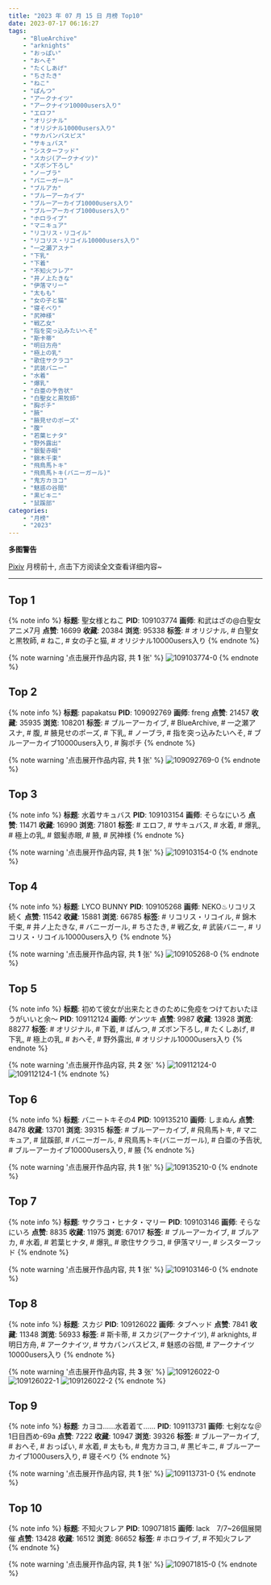 ```yaml
---
title: "2023 年 07 月 15 日 月榜 Top10"
date: 2023-07-17 06:16:27
tags:
    - "BlueArchive"
    - "arknights"
    - "おっぱい"
    - "おへそ"
    - "たくしあげ"
    - "ちさたき"
    - "ねこ"
    - "ぱんつ"
    - "アークナイツ"
    - "アークナイツ10000users入り"
    - "エロフ"
    - "オリジナル"
    - "オリジナル10000users入り"
    - "サカバンバスピス"
    - "サキュバス"
    - "シスターフッド"
    - "スカジ(アークナイツ)"
    - "ズボン下ろし"
    - "ノーブラ"
    - "バニーガール"
    - "ブルアカ"
    - "ブルーアーカイブ"
    - "ブルーアーカイブ10000users入り"
    - "ブルーアーカイブ1000users入り"
    - "ホロライブ"
    - "マニキュア"
    - "リコリス・リコイル"
    - "リコリス・リコイル10000users入り"
    - "一之瀬アスナ"
    - "下乳"
    - "下着"
    - "不知火フレア"
    - "井ノ上たきな"
    - "伊落マリー"
    - "太もも"
    - "女の子と猫"
    - "寝そべり"
    - "尻神様"
    - "戦乙女"
    - "指を突っ込みたいへそ"
    - "斯卡蒂"
    - "明日方舟"
    - "極上の乳"
    - "歌住サクラコ"
    - "武装バニー"
    - "水着"
    - "爆乳"
    - "白亜の予告状"
    - "白聖女と黒牧師"
    - "胸ポチ"
    - "腋"
    - "腋見せのポーズ"
    - "腹"
    - "若葉ヒナタ"
    - "野外露出"
    - "銀髪赤眼"
    - "錦木千束"
    - "飛鳥馬トキ"
    - "飛鳥馬トキ(バニーガール)"
    - "鬼方カヨコ"
    - "魅惑の谷間"
    - "黒ビキニ"
    - "鼠蹊部"
categories:
    - "月榜"
    - "2023"
---
```


<i class="fa fa-triangle-exclamation"></i>**多图警告**<i class="fa fa-triangle-exclamation"></i>

[Pixiv](https://www.pixiv.net/) 月榜前十, 点击下方阅读全文查看详细内容~

<!-- more -->

---

## Top 1

{% note info %}
**标题**: 聖女様とねこ
**PID**: 109103774 **画师**: 和武はざの@白聖女アニメ7月
**点赞**: 16699 **收藏**: 20384 **浏览**: 95338
**标签**: # オリジナル, # 白聖女と黒牧師, # ねこ, # 女の子と猫, # オリジナル10000users入り
{% endnote %}

{% note warning '点击展开作品内容, 共 **1** 张' %}
![109103774-0](https://i.pixiv.re/img-original/img/2023/06/18/00/10/27/109103774_p0.jpg)
{% endnote %}

## Top 2

{% note info %}
**标题**: papakatsu
**PID**: 109092769 **画师**: freng
**点赞**: 21457 **收藏**: 35935 **浏览**: 108201
**标签**: # ブルーアーカイブ, # BlueArchive, # 一之瀬アスナ, # 腹, # 腋見せのポーズ, # 下乳, # ノーブラ, # 指を突っ込みたいへそ, # ブルーアーカイブ10000users入り, # 胸ポチ
{% endnote %}

{% note warning '点击展开作品内容, 共 **1** 张' %}
![109092769-0](https://i.pixiv.re/img-original/img/2023/06/17/18/48/59/109092769_p0.png)
{% endnote %}

## Top 3

{% note info %}
**标题**: 水着サキュバス
**PID**: 109103154 **画师**: そらなにいろ
**点赞**: 11471 **收藏**: 16990 **浏览**: 71801
**标签**: # エロフ, # サキュバス, # 水着, # 爆乳, # 極上の乳, # 銀髪赤眼, # 腋, # 尻神様
{% endnote %}

{% note warning '点击展开作品内容, 共 **1** 张' %}
![109103154-0](https://i.pixiv.re/img-original/img/2023/06/18/00/00/48/109103154_p0.png)
{% endnote %}

## Top 4

{% note info %}
**标题**: LYCO BUNNY
**PID**: 109105268 **画师**: NEKO♨リコリス続く
**点赞**: 11542 **收藏**: 15881 **浏览**: 66785
**标签**: # リコリス・リコイル, # 錦木千束, # 井ノ上たきな, # バニーガール, # ちさたき, # 戦乙女, # 武装バニー, # リコリス・リコイル10000users入り
{% endnote %}

{% note warning '点击展开作品内容, 共 **1** 张' %}
![109105268-0](https://i.pixiv.re/img-original/img/2023/06/18/01/00/05/109105268_p0.jpg)
{% endnote %}

## Top 5

{% note info %}
**标题**: 初めて彼女が出来たときのために免疫をつけておいたほうがいいと余～
**PID**: 109112124 **画师**: ゲンツキ
**点赞**: 9987 **收藏**: 13928 **浏览**: 88277
**标签**: # オリジナル, # 下着, # ぱんつ, # ズボン下ろし, # たくしあげ, # 下乳, # 極上の乳, # おへそ, # 野外露出, # オリジナル10000users入り
{% endnote %}

{% note warning '点击展开作品内容, 共 **2** 张' %}
![109112124-0](https://i.pixiv.re/img-original/img/2023/06/18/09/00/08/109112124_p0.jpg)
![109112124-1](https://i.pixiv.re/img-original/img/2023/06/18/09/00/08/109112124_p1.jpg)
{% endnote %}

## Top 6

{% note info %}
**标题**: バニートキその4
**PID**: 109135210 **画师**: しまぬん
**点赞**: 8478 **收藏**: 13701 **浏览**: 39315
**标签**: # ブルーアーカイブ, # 飛鳥馬トキ, # マニキュア, # 鼠蹊部, # バニーガール, # 飛鳥馬トキ(バニーガール), # 白亜の予告状, # ブルーアーカイブ10000users入り, # 腋
{% endnote %}

{% note warning '点击展开作品内容, 共 **1** 张' %}
![109135210-0](https://i.pixiv.re/img-original/img/2023/06/18/22/36/44/109135210_p0.png)
{% endnote %}

## Top 7

{% note info %}
**标题**: サクラコ・ヒナタ・マリー
**PID**: 109103146 **画师**: そらなにいろ
**点赞**: 8835 **收藏**: 11975 **浏览**: 67017
**标签**: # ブルーアーカイブ, # ブルアカ, # 水着, # 若葉ヒナタ, # 爆乳, # 歌住サクラコ, # 伊落マリー, # シスターフッド
{% endnote %}

{% note warning '点击展开作品内容, 共 **1** 张' %}
![109103146-0](https://i.pixiv.re/img-original/img/2023/06/18/00/00/44/109103146_p0.png)
{% endnote %}

## Top 8

{% note info %}
**标题**: スカジ
**PID**: 109126022 **画师**: タブヘッド
**点赞**: 7841 **收藏**: 11348 **浏览**: 56933
**标签**: # 斯卡蒂, # スカジ(アークナイツ), # arknights, # 明日方舟, # アークナイツ, # サカバンバスピス, # 魅惑の谷間, # アークナイツ10000users入り
{% endnote %}

{% note warning '点击展开作品内容, 共 **3** 张' %}
![109126022-0](https://i.pixiv.re/img-original/img/2023/06/18/18/39/04/109126022_p0.jpg)
![109126022-1](https://i.pixiv.re/img-original/img/2023/06/18/18/39/04/109126022_p1.jpg)
![109126022-2](https://i.pixiv.re/img-original/img/2023/06/18/18/39/04/109126022_p2.jpg)
{% endnote %}

## Top 9

{% note info %}
**标题**: カヨコ......水着着て......
**PID**: 109113731 **画师**: 七剣なな＠1日目西め-69a
**点赞**: 7222 **收藏**: 10947 **浏览**: 39326
**标签**: # ブルーアーカイブ, # おへそ, # おっぱい, # 水着, # 太もも, # 鬼方カヨコ, # 黒ビキニ, # ブルーアーカイブ1000users入り, # 寝そべり
{% endnote %}

{% note warning '点击展开作品内容, 共 **1** 张' %}
![109113731-0](https://i.pixiv.re/img-original/img/2023/06/18/10/33/55/109113731_p0.jpg)
{% endnote %}

## Top 10

{% note info %}
**标题**: 不知火フレア
**PID**: 109071815 **画师**: lack　7/7~26個展開催
**点赞**: 13428 **收藏**: 16512 **浏览**: 86652
**标签**: # ホロライブ, # 不知火フレア
{% endnote %}

{% note warning '点击展开作品内容, 共 **1** 张' %}
![109071815-0](https://i.pixiv.re/img-original/img/2023/06/17/00/00/22/109071815_p0.png)
{% endnote %}
